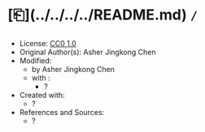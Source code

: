 # [⎗]\(../../../../README.md\) `/`

## [](../files/)

- License: [CC0 1.0](./LICENSE.1.txt)
- Original Author(s): Asher Jingkong Chen
- Modified:
  - by Asher Jingkong Chen
  - with :
    - ?
- Created with:
  - ?
- References and Sources:
  - ?
